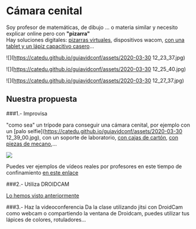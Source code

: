 # Cámara cenital

Soy profesor de matemáticas, de dibujo ... o materia similar y necesito explicar online pero con **"pizarra"**  
Hay soluciones digitales: [pizarras virtuales](https://www.youtube.com/watch?v=ABQ48ibSHDY), dispositivos wacom, [con una tablet y un lápiz capacitivo casero](https://drive.google.com/file/d/1XOdehBVKcmm3dix-66ieDdEBlrcDdvyi/view?usp=sharing)...

![](https://catedu.github.io/guiavidconf/assets/2020-03-30 12_23_37.jpg)

![](https://catedu.github.io/guiavidconf/assets/2020-03-30 12_25_40.jpg)

![](https://catedu.github.io/guiavidconf/assets/2020-03-30 12_27_37.jpg)

## Nuestra propuesta

###1.- Improvisa 

"como sea" un trípode para conseguir una cámara cenital, por ejemplo con un [palo selfie](https://catedu.github.io/guiavidconf/assets/2020-03-30 12_39_00.jpg), con un soporte de laboratorio, [con cajas de cartón](/assets/585d1c76-e57c-4814-b88c-389fb4668692.jfif), [con piezas de mecano](/assets/soportemecano.jpg),...

![](https://wp.catedu.es/seminariocofos/wp-content/uploads/sites/126/2020/05/IMG_20200501_121950-604x270.jpg)

Puedes ver ejemplos de vídeos reales por profesores en este tiempo de confinamiento [en este enlace](https://wp.catedu.es/seminariocofos/graba-tu-pizarra-de-clase-sin-aparecer-en-el-video/)

###2.- Utiliza DROIDCAM 

[Lo hemos visto anteriormente](/equipo-necesario/avanzado-droidcam.md)

###3.- Haz la videoconferencia
Da la clase utilizando jitsi con DroidCam como webcam o compartiendo la ventana de Droidcam, puedes utilizar tus lápices de colores, rotuladores...

